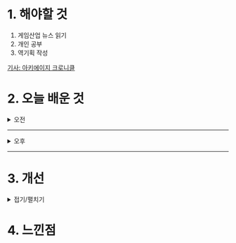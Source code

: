 
# 1. 해야할 것

1. 게임산업 뉴스 읽기 
2. 개인 공부  
3. 역기획 작성

[기사: 아키에이지 크로니클](https://www.gamemeca.com/view.php?gid=1753487)

# 2. 오늘 배운 것

<details>
<summary>오전</summary>

## 오늘의 뉴스
### 아키에이지 크로니클
![image](https://github.com/user-attachments/assets/7ef3d5c6-8f96-4dbd-b962-54fd9bcc77a7)


</details>

****

<details>
<summary>오후</summary>


</details>

****


# 3. 개선


<details>
<summary>접기/펼치기</summary>


</details>



# 4. 느낀점


